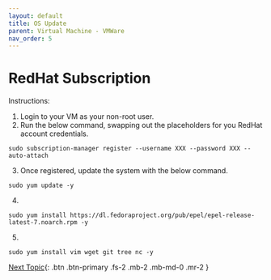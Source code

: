 ```yaml
---
layout: default
title: OS Update
parent: Virtual Machine - VMWare
nav_order: 5
---
```


# RedHat Subscription

Instructions:
 1. Login to your VM as your non-root user.
 2. Run the below command, swapping out the placeholders for you RedHat account credentials.
```
sudo subscription-manager register --username XXX --password XXX --auto-attach
```
 3. Once registered, update the system with the below command.
```
sudo yum update -y
``` 
 4. 
```
sudo yum install https://dl.fedoraproject.org/pub/epel/epel-release-latest-7.noarch.rpm -y
```
 5. 
```
sudo yum install vim wget git tree nc -y
```
  
[Next Topic](./internet_connection.md){: .btn .btn-primary .fs-2 .mb-2 .mb-md-0 .mr-2 }
